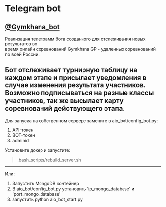 # Telegram bot
[@Gymkhana_bot](https://t.me/Gymkhana_bot)
------
Реализация телеграмм бота созданного для отслеживания новых результатов во  
время онлайн соревнований Gymkhana GP - удаленных соревнований по всей России.

Бот отслеживает турнирную таблицу на каждом этапе и присылает уведомления в случае 
изменения результата участников. Возможно подписываться на разные классы участников, 
так же высылает карту соревнований действующего этапа.
------
Для запуска на собственном сервере замените в aio_bot/config_bot.py:
1) API-токен
2) BOT-токен
3) adminid

Установите докер и запустите:
>.bash_scripts/rebuild_server.sh
-----
Или:

1) Запустить MongoDB контейнер
2) В aio_bot/config_bot.py установить 'ip_mongo_database' и 'port_mongo_database'
3) запустить python aio_bot_start.py

